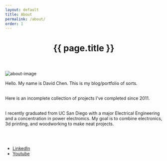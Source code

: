 ```yaml
---
layout: default
title: About
permalink: /about/
order: 1
---
```

<header class="post-header">
  <h1 class="post-title" itemprop="name headline">{{ page.title }}</h1>
  </header>

![about-image]({{site.url}}/assets/bird.jpg)

<div class="about-text">
Hello. My name is David Chen. This is my blog/portfolio of sorts. <br><br>

Here is an incomplete collection of projects I've completed since 2011. <br><br>

I recently graduated from UC San Diego with a major Electrical Engineering and a concentration in power electronics. My goal is to combine electronics, 3d printing, and woodworking to make neat projects.

<br>
<br>
<ul>
  <li><a href="https://www.linkedin.com/in/david-chen-ucsd/">LinkedIn</a></li>
  <li><a href="https://www.youtube.com/channel/UCLvIbwIQ2eP4IVajvxhJcAw?">Youtube</a></li>
</ul>

</div>
